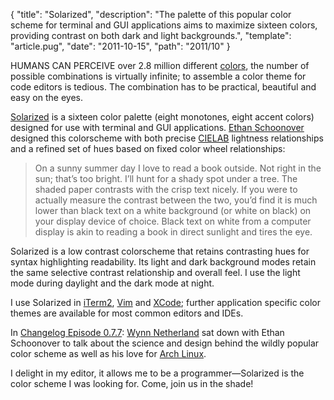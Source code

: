 {
  "title": "Solarized",
  "description": "The palette of this popular color scheme for terminal and GUI applications aims to maximize sixteen colors, providing contrast on both dark and light backgrounds.",
  "template": "article.pug",
  "date": "2011-10-15",
  "path": "2011/10"
}

HUMANS CAN PERCEIVE over 2.8 million different [colors](http://www.radiolab.org/2012/may/21/), the number of possible combinations is virtually infinite; to assemble a color theme for code editors is tedious. The combination has to be practical, beautiful and easy on the eyes.

[Solarized](http://ethanschoonover.com/solarized) is a sixteen color palette (eight monotones, eight accent colors) designed for use with terminal and GUI applications. [Ethan Schoonover](http://ethanschoonover.com/) designed this colorscheme with both precise [CIELAB](http://en.wikipedia.org/wiki/Lab_color_space) lightness relationships and a refined set of hues based on fixed color wheel relationships:

> On a sunny summer day I love to read a book outside. Not right in the sun; that’s too bright. I’ll hunt for a shady spot under a tree. The shaded paper contrasts with the crisp text nicely. If you were to actually measure the contrast between the two, you’d find it is much lower than black text on a white background (or white on black) on your display device of choice. Black text on white from a computer display is akin to reading a book in direct sunlight and tires the eye.

Solarized is a low contrast colorscheme that retains contrasting hues for syntax highlighting readability. Its light and dark background modes retain the same selective contrast relationship and overall feel. I use the light mode during daylight and the dark mode at night.

I use Solarized in [iTerm2](http://www.iterm2.com/), [Vim](http://www.vim.org/) and [XCode](https://developer.apple.com/xcode/); further application specific color themes are available for most common editors and IDEs.

In [Changelog Episode 0.7.7](http://thechangelog.com/post/20168759748/episode-0-7-7-solarized-and-linux-on-the-desktop-with-et): [Wynn Netherland](http://wynnnetherland.com/) sat down with Ethan Schoonover to talk about the science and design behind the wildly popular color scheme as well as his love for [Arch Linux](http://www.archlinux.org/).

I delight in my editor, it allows me to be a programmer—Solarized is the color scheme I was looking for. Come, join us in the shade!
